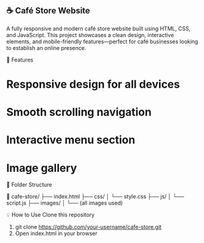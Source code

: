 ## ☕ Café Store Website
A fully responsive and modern café store website built using HTML, CSS, and JavaScript. This project showcases a clean design, interactive elements, and mobile-friendly features—perfect for café businesses looking to establish an online presence.

🚀 Features
 # Responsive design for all devices
 # Smooth scrolling navigation
 # Interactive menu section
 # Image gallery

📂 Folder Structure

📁 cafe-store/
├── index.html
├── css/
│   └── style.css
├── js/
│   └── script.js
├── images/
│   └── (all images used)


💡 How to Use
Clone this repository
 1. git clone https://github.com/your-username/cafe-store.git
 2. Open index.html in your browser

 
